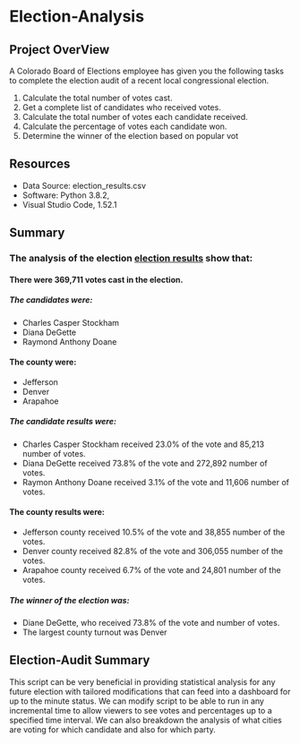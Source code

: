 # Election-Analysis

## Project OverView
A Colorado Board of Elections employee has given you the following tasks to complete the election audit of a recent local congressional election.

1. Calculate the total number of votes cast.
2. Get a complete list of candidates who received votes.
3. Calculate the total number of votes each candidate received.
4. Calculate the percentage of votes each candidate won.
5. Determine the winner of the election based on popular vot

## Resources
- Data Source: election_results.csv
- Software: Python 3.8.2, 
- Visual Studio Code, 1.52.1

## Summary
### The analysis of the election [election results](../resources/election_results_terminal.png) show that:

#### There were 369,711 votes cast in the election.

##### The candidates were:
- Charles Casper Stockham
- Diana DeGette
- Raymond Anthony Doane

#### The county were:
- Jefferson
- Denver
- Arapahoe

##### The candidate results were:
- Charles Casper Stockham received 23.0% of the vote and 85,213 number of votes.
- Diana DeGette received 73.8% of the vote and 272,892 number of votes.
- Raymon Anthony Doane received 3.1% of the vote and 11,606 number of votes.

#### The county results were:
- Jefferson county received 10.5% of the vote and 38,855 number of the votes.
- Denver county received 82.8% of the vote and 306,055 number of the votes.
- Arapahoe county received 6.7% of the vote and 24,801 number of the votes.

##### The winner of the election was:
- Diane DeGette, who received 73.8% of the vote and  number of votes.
- The largest county turnout was Denver

## Election-Audit Summary

This script can be very beneficial in providing statistical analysis for any future election with tailored modifications that can feed into a dashboard for up to the minute status.  We can modify script to be able to run in any incremental time to allow viewers to see votes and percentages up to a specified time interval.  We can also breakdown the analysis of what cities are voting for which candidate and also for which party.  
